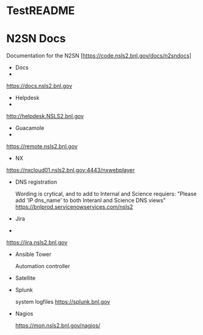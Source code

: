 # TestREADME

N2SN Docs
=========

Documentation for the N2SN
[https://code.nsls2.bnl.gov/docs/n2sndocs]


- Docs
- 
https://docs.nsls2.bnl.gov
- Helpdesk
- 
http://helpdesk.NSLS2.bnl.gov

- Guacamole
- 
https://remote.nsls2.bnl.gov

- NX

https://nxcloud01.nsls2.bnl.gov:4443/nxwebplayer

- DNS registration
   
   Wording is crytical, and to add to Internal and Science requiers:
   "Please add 'IP dns_name' to both Interanl and Science DNS views" 
   https://bnlprod.servicenowservices.com/nsls2

- Jira
- 
https://jira.nsls2.bnl.gov

- Ansible Tower

   Automation controller

- Satellite

- Splunk

   system logfiles
   https://splunk.bnl.gov
- Nagios

   https://mon.nsls2.bnl.gov/nagios/

